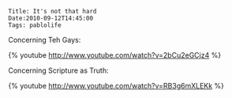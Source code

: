     Title: It's not that hard
    Date:2010-09-12T14:45:00
    Tags: pablolife

Concerning Teh Gays:

{% youtube http://www.youtube.com/watch?v=2bCu2eGCjz4 %}

Concerning Scripture as Truth:

{% youtube http://www.youtube.com/watch?v=RB3g6mXLEKk %}
